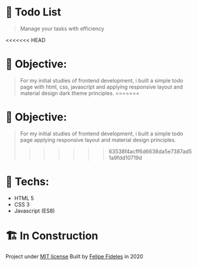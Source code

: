 # 📝 Todo List

> Manage your tasks with efficiency

<<<<<<< HEAD
# 🎯 Objective:

> For my initial studies of frontend development, i built a simple todo page with html, css, javascript and applying responsive layout and material design dark theme principles.
=======
# 🎯 Objective: 
> For my initial studies of frontend development, i built a simple todo page applying responsive layout and material design principles.
>>>>>>> 63538f4acff6d6638da5e7387ad51a9fdd10719d

# 🔬 Techs:
 
* HTML 5
* CSS 3
* Javascript (ES8)

# 🏗 In Construction

Project under [MIT license](https://github.com/fbFideles/todo-list/blob/master/LICENSE)
Built by [Felipe Fideles](https://github.com/fbFideles) in 2020
